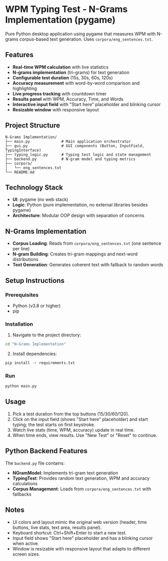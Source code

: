 # WPM Typing Test - N-Grams Implementation (pygame)

Pure Python desktop application using pygame that measures WPM with N-grams corpus-based text generation. Uses `corpora/eng_sentences.txt`.

## Features

- **Real-time WPM calculation** with live statistics
- **N-grams implementation** (tri-grams) for text generation
- **Configurable test duration** (15s, 30s, 60s, 120s)
- **Accuracy measurement** with word-by-word comparison and highlighting
- **Live progress tracking** with countdown timer
- **Results panel** with WPM, Accuracy, Time, and Words
- **Interactive input field** with "Start here" placeholder and blinking cursor
- **Resizable window** with responsive layout

## Project Structure

```
N-Grams Implementation/
├── main.py              # Main application orchestrator
├── gui.py               # GUI components (Button, InputField, TypingInterface)
├── typing_logic.py      # Typing test logic and state management
├── backend.py           # N-gram model and typing metrics
├── corpora/
│   └── eng_sentences.txt
└── README.md
```

## Technology Stack

- **UI**: pygame (no web stack)
- **Logic**: Python (pure implementation, no external libraries besides pygame)
- **Architecture**: Modular OOP design with separation of concerns

## N-Grams Implementation

- **Corpus Loading**: Reads from `corpora/eng_sentences.txt` (one sentence per line)
- **N-gram Building**: Creates tri-gram mappings and next-word distributions
- **Text Generation**: Generates coherent text with fallback to random words

## Setup Instructions

### Prerequisites

- Python (v3.8 or higher)
- pip

### Installation

1. Navigate to the project directory:

```bash
cd "N-Grams Implementation"
```

2. Install dependencies:

```bash
pip install -r requirements.txt
```

### Run

```bash
python main.py
```

## Usage

1. Pick a test duration from the top buttons (15/30/60/120).
2. Click on the input field (shows "Start here" placeholder) and start typing; the test starts on first keystroke.
3. Watch live stats (time, WPM, accuracy) update in real time.
4. When time ends, view results. Use "New Test" or "Reset" to continue.

## Python Backend Features

The `backend.py` file contains:

- **NGramModel**: Implements tri-gram text generation
- **TypingTest**: Provides random text generation, WPM and accuracy calculations
- **Corpus Management**: Loads from `corpora/eng_sentences.txt` with fallbacks

## Notes

- UI colors and layout mimic the original web version (header, time buttons, live stats, text area, results panel).
- Keyboard shortcut: Ctrl+Shift+Enter to start a new test.
- Input field shows "Start here" placeholder and has a blinking cursor when active.
- Window is resizable with responsive layout that adapts to different screen sizes.
